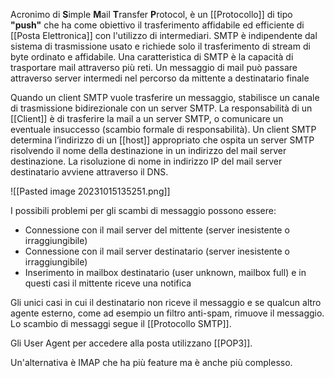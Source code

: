 Acronimo di **S**imple **M**ail **T**ransfer **P**rotocol, è un [[Protocollo]] di tipo **"push"** che ha come obiettivo il trasferimento affidabile ed efficiente di [[Posta Elettronica]] con l'utilizzo di intermediari.
SMTP è indipendente dal sistema di trasmissione usato e richiede solo il trasferimento di stream di byte ordinato e affidabile.
Una caratteristica di SMTP è la capacità di trasportare mail attraverso più reti. Un messaggio di mail può passare attraverso server intermedi nel percorso da mittente a destinatario finale

Quando un client SMTP vuole trasferire un messaggio, stabilisce un canale di trasmissione bidirezionale con un server SMTP. La responsabilità di un [[Client]] è di trasferire la mail a un server SMTP, o comunicare un eventuale insuccesso (scambio formale di responsabilità).
Un client SMTP determina l’indirizzo di un [[host]] appropriato che ospita un server SMTP risolvendo il nome della destinazione in un indirizzo del mail server destinazione.
La risoluzione di nome in indirizzo IP del mail server destinatario avviene attraverso il DNS.

![[Pasted image 20231015135251.png]]

I possibili problemi per gli scambi di messaggio possono essere:
- Connessione con il mail server del mittente (server inesistente o irraggiungibile)
- Connessione con il mail server destinatario (server inesistente o irraggiungibile)
- Inserimento in mailbox destinatario (user unknown, mailbox full) e in questi casi il mittente riceve una notifica

Gli unici casi in cui il destinatario non riceve il messaggio e se qualcun altro agente esterno, come ad esempio un filtro anti-spam, rimuove il messaggio. 
Lo scambio di messaggi segue il [[Protocollo SMTP]].

Gli User Agent per accedere alla posta utilizzano [[POP3]].

Un'alternativa è IMAP che ha più feature ma è anche più complesso.


